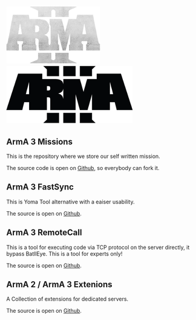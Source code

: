 ![ArmA 2](/img/arma2.png) ![ArmA 3](/img/arma3.png) 
=================

ArmA 3 Missions
--------------

This is the repository where we store our self written mission.

The source code is open on [Github](https://github.com/Fankserver/ArmA3-Missions), so everybody can fork it.

ArmA 3 FastSync
---------------

This is Yoma Tool alternative with a eaiser usability.

The source is open on [Github](https://github.com/Fankserver/ArmA3-FastSync).

ArmA 3 RemoteCall
-----------------

This is a tool for executing code via TCP protocol on the server directly, it bypass BatllEye. This is a tool for experts only!

The source is open on [Github](https://github.com/Fankserver/ArmA3-RemoteCall).

ArmA 2 / ArmA 3 Extenions
------------------

A Collection of extensions for dedicated servers.

The source is open on [Github](https://github.com/Fankserver/ArmA-Extensions).


